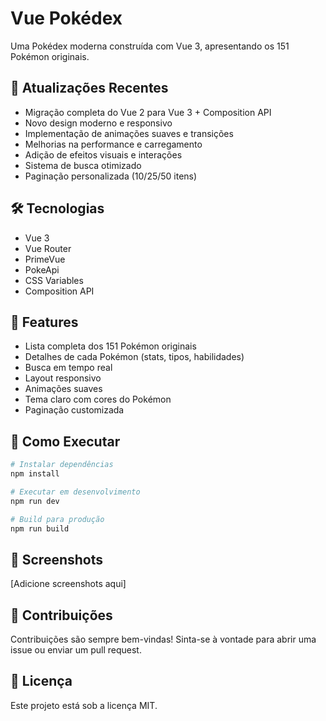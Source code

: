 # Vue Pokédex

Uma Pokédex moderna construída com Vue 3, apresentando os 151 Pokémon originais.

## 🚀 Atualizações Recentes

- Migração completa do Vue 2 para Vue 3 + Composition API
- Novo design moderno e responsivo
- Implementação de animações suaves e transições
- Melhorias na performance e carregamento
- Adição de efeitos visuais e interações
- Sistema de busca otimizado
- Paginação personalizada (10/25/50 itens)

## 🛠️ Tecnologias

- Vue 3
- Vue Router
- PrimeVue
- PokeApi
- CSS Variables
- Composition API

## 🎨 Features

- Lista completa dos 151 Pokémon originais
- Detalhes de cada Pokémon (stats, tipos, habilidades)
- Busca em tempo real
- Layout responsivo
- Animações suaves
- Tema claro com cores do Pokémon
- Paginação customizada

## 🚀 Como Executar

```bash
# Instalar dependências
npm install

# Executar em desenvolvimento
npm run dev

# Build para produção
npm run build
```

## 📱 Screenshots

[Adicione screenshots aqui]

## 🤝 Contribuições

Contribuições são sempre bem-vindas! Sinta-se à vontade para abrir uma issue ou enviar um pull request.

## 📝 Licença

Este projeto está sob a licença MIT.
